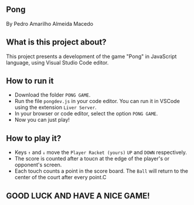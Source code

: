 ## Pong 
By Pedro Amarilho Almeida Macedo

## What is this project about?
This project presents a development of the game "Pong" in JavaScript language, using Visual Studio Code editor.

## How to run it
- Download the folder `PONG GAME`.
- Run the file `pongdev.js` in your code editor. You can run it in VSCode using the extension `Liver Server`.
- In your browser or code editor, select the option `PONG GAME`.
- Now you can just play!

## How to play it?
- Keys `↑` and `↓` move the `Player Racket (yours)` `UP` and `DOWN` respectively.
- The score is counted after a toucn at the edge of the player's or opponent's screen. 
- Each touch counts a point in the score board. The `Ball` will return to the center of the court after every point.C

## GOOD LUCK AND HAVE A NICE GAME!
